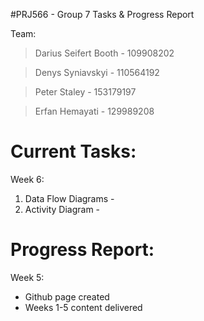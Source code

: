 #PRJ566 - Group 7 Tasks & Progress Report

Team:
> Darius Seifert Booth - 109908202

> Denys Syniavskyi - 110564192

> Peter Staley - 153179197

> Erfan Hemayati - 129989208

# Current Tasks:
Week 6:
1. Data Flow Diagrams - 
2. Activity Diagram - 
# Progress Report:
Week 5:
- Github page created
- Weeks 1-5 content delivered
